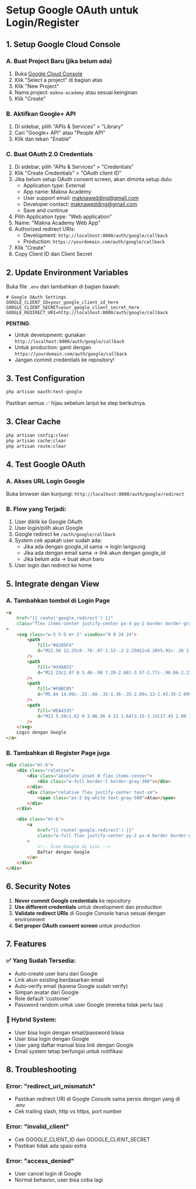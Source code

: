 # Setup Google OAuth untuk Login/Register

## 1. Setup Google Cloud Console

### A. Buat Project Baru (jika belum ada)

1. Buka [Google Cloud Console](https://console.cloud.google.com/)
2. Klik "Select a project" di bagian atas
3. Klik "New Project"
4. Nama project: `makna-academy` atau sesuai keinginan
5. Klik "Create"

### B. Aktifkan Google+ API

1. Di sidebar, pilih "APIs & Services" > "Library"
2. Cari "Google+ API" atau "People API"
3. Klik dan tekan "Enable"

### C. Buat OAuth 2.0 Credentials

1. Di sidebar, pilih "APIs & Services" > "Credentials"
2. Klik "Create Credentials" > "OAuth client ID"
3. Jika belum setup OAuth consent screen, akan diminta setup dulu:
    - Application type: External
    - App name: Makna Academy
    - User support email: maknawedding@gmail.com
    - Developer contact: maknawedding@gmail.com
    - Save and continue
4. Pilih Application type: "Web application"
5. Name: "Makna Academy Web App"
6. Authorized redirect URIs:
    - Development: `http://localhost:8000/auth/google/callback`
    - Production: `https://yourdomain.com/auth/google/callback`
7. Klik "Create"
8. Copy Client ID dan Client Secret

## 2. Update Environment Variables

Buka file `.env` dan tambahkan di bagian bawah:

```env
# Google OAuth Settings
GOOGLE_CLIENT_ID=your_google_client_id_here
GOOGLE_CLIENT_SECRET=your_google_client_secret_here
GOOGLE_REDIRECT_URI=http://localhost:8000/auth/google/callback
```

**PENTING**:

-   Untuk development: gunakan `http://localhost:8000/auth/google/callback`
-   Untuk production: ganti dengan `https://yourdomain.com/auth/google/callback`
-   Jangan commit credentials ke repository!

## 3. Test Configuration

```bash
php artisan oauth:test-google
```

Pastikan semua ✅ hijau sebelum lanjut ke step berikutnya.

## 3. Clear Cache

```bash
php artisan config:clear
php artisan cache:clear
php artisan route:clear
```

## 4. Test Google OAuth

### A. Akses URL Login Google

Buka browser dan kunjungi: `http://localhost:8000/auth/google/redirect`

### B. Flow yang Terjadi:

1. User diklik ke Google OAuth
2. User login/pilih akun Google
3. Google redirect ke `/auth/google/callback`
4. System cek apakah user sudah ada:
    - Jika ada dengan google_id sama → login langsung
    - Jika ada dengan email sama → link akun dengan google_id
    - Jika belum ada → buat akun baru
5. User login dan redirect ke home

## 5. Integrate dengan View

### A. Tambahkan tombol di Login Page

```html
<a
    href="{{ route('google.redirect') }}"
    class="flex items-center justify-center px-4 py-2 border border-gray-300 rounded-md shadow-sm bg-white text-sm font-medium text-gray-700 hover:bg-gray-50"
>
    <svg class="w-5 h-5 mr-2" viewBox="0 0 24 24">
        <path
            fill="#4285F4"
            d="M22.56 12.25c0-.78-.07-1.53-.2-2.25H12v4.26h5.92c-.26 1.37-1.04 2.53-2.21 3.31v2.77h3.57c2.08-1.92 3.28-4.74 3.28-8.09z"
        />
        <path
            fill="#34A853"
            d="M12 23c2.97 0 5.46-.98 7.28-2.66l-3.57-2.77c-.98.66-2.23 1.06-3.71 1.06-2.86 0-5.29-1.93-6.16-4.53H2.18v2.84C3.99 20.53 7.7 23 12 23z"
        />
        <path
            fill="#FBBC05"
            d="M5.84 14.09c-.22-.66-.35-1.36-.35-2.09s.13-1.43.35-2.09V7.07H2.18C1.43 8.55 1 10.22 1 12s.43 3.45 1.18 4.93l2.85-2.22.81-.62z"
        />
        <path
            fill="#EA4335"
            d="M12 5.38c1.62 0 3.06.56 4.21 1.64l3.15-3.15C17.45 2.09 14.97 1 12 1 7.7 1 3.99 3.47 2.18 7.07l3.66 2.84c.87-2.6 3.3-4.53 6.16-4.53z"
        />
    </svg>
    Login dengan Google
</a>
```

### B. Tambahkan di Register Page juga

```html
<div class="mt-6">
    <div class="relative">
        <div class="absolute inset-0 flex items-center">
            <div class="w-full border-t border-gray-300"></div>
        </div>
        <div class="relative flex justify-center text-sm">
            <span class="px-2 bg-white text-gray-500">Atau</span>
        </div>
    </div>

    <div class="mt-6">
        <a
            href="{{ route('google.redirect') }}"
            class="w-full flex justify-center py-2 px-4 border border-gray-300 rounded-md shadow-sm bg-white text-sm font-medium text-gray-700 hover:bg-gray-50"
        >
            <!-- Icon Google di sini -->
            Daftar dengan Google
        </a>
    </div>
</div>
```

## 6. Security Notes

1. **Never commit Google credentials** ke repository
2. **Use different credentials** untuk development dan production
3. **Validate redirect URIs** di Google Console harus sesuai dengan environment
4. **Set proper OAuth consent screen** untuk production

## 7. Features

### ✅ Yang Sudah Tersedia:

-   Auto-create user baru dari Google
-   Link akun existing berdasarkan email
-   Auto-verify email (karena Google sudah verify)
-   Simpan avatar dari Google
-   Role default 'customer'
-   Password random untuk user Google (mereka tidak perlu tau)

### 🔄 Hybrid System:

-   User bisa login dengan email/password biasa
-   User bisa login dengan Google
-   User yang daftar manual bisa link dengan Google
-   Email system tetap berfungsi untuk notifikasi

## 8. Troubleshooting

### Error: "redirect_uri_mismatch"

-   Pastikan redirect URI di Google Console sama persis dengan yang di .env
-   Cek trailing slash, http vs https, port number

### Error: "invalid_client"

-   Cek GOOGLE_CLIENT_ID dan GOOGLE_CLIENT_SECRET
-   Pastikan tidak ada spasi extra

### Error: "access_denied"

-   User cancel login di Google
-   Normal behavior, user bisa coba lagi
